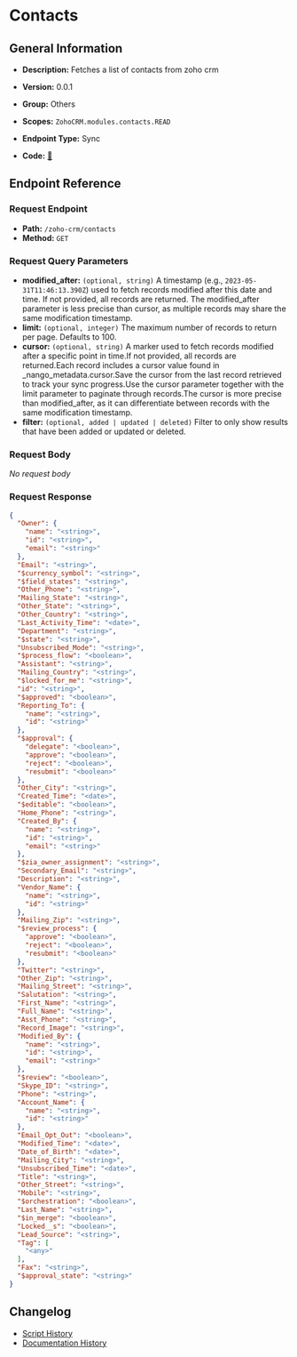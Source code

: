 # Contacts

## General Information

- **Description:** Fetches a list of contacts from zoho crm

- **Version:** 0.0.1
- **Group:** Others
- **Scopes:** `ZohoCRM.modules.contacts.READ`
- **Endpoint Type:** Sync
- **Code:** [🔗](https://github.com/NangoHQ/integration-templates/tree/main/integrations/zoho-crm/syncs/contacts.ts)


## Endpoint Reference

### Request Endpoint

- **Path:** `/zoho-crm/contacts`
- **Method:** `GET`

### Request Query Parameters

- **modified_after:** `(optional, string)` A timestamp (e.g., `2023-05-31T11:46:13.390Z`) used to fetch records modified after this date and time. If not provided, all records are returned. The modified_after parameter is less precise than cursor, as multiple records may share the same modification timestamp.
- **limit:** `(optional, integer)` The maximum number of records to return per page. Defaults to 100.
- **cursor:** `(optional, string)` A marker used to fetch records modified after a specific point in time.If not provided, all records are returned.Each record includes a cursor value found in _nango_metadata.cursor.Save the cursor from the last record retrieved to track your sync progress.Use the cursor parameter together with the limit parameter to paginate through records.The cursor is more precise than modified_after, as it can differentiate between records with the same modification timestamp.
- **filter:** `(optional, added | updated | deleted)` Filter to only show results that have been added or updated or deleted.

### Request Body

_No request body_

### Request Response

```json
{
  "Owner": {
    "name": "<string>",
    "id": "<string>",
    "email": "<string>"
  },
  "Email": "<string>",
  "$currency_symbol": "<string>",
  "$field_states": "<string>",
  "Other_Phone": "<string>",
  "Mailing_State": "<string>",
  "Other_State": "<string>",
  "Other_Country": "<string>",
  "Last_Activity_Time": "<date>",
  "Department": "<string>",
  "$state": "<string>",
  "Unsubscribed_Mode": "<string>",
  "$process_flow": "<boolean>",
  "Assistant": "<string>",
  "Mailing_Country": "<string>",
  "$locked_for_me": "<string>",
  "id": "<string>",
  "$approved": "<boolean>",
  "Reporting_To": {
    "name": "<string>",
    "id": "<string>"
  },
  "$approval": {
    "delegate": "<boolean>",
    "approve": "<boolean>",
    "reject": "<boolean>",
    "resubmit": "<boolean>"
  },
  "Other_City": "<string>",
  "Created_Time": "<date>",
  "$editable": "<boolean>",
  "Home_Phone": "<string>",
  "Created_By": {
    "name": "<string>",
    "id": "<string>",
    "email": "<string>"
  },
  "$zia_owner_assignment": "<string>",
  "Secondary_Email": "<string>",
  "Description": "<string>",
  "Vendor_Name": {
    "name": "<string>",
    "id": "<string>"
  },
  "Mailing_Zip": "<string>",
  "$review_process": {
    "approve": "<boolean>",
    "reject": "<boolean>",
    "resubmit": "<boolean>"
  },
  "Twitter": "<string>",
  "Other_Zip": "<string>",
  "Mailing_Street": "<string>",
  "Salutation": "<string>",
  "First_Name": "<string>",
  "Full_Name": "<string>",
  "Asst_Phone": "<string>",
  "Record_Image": "<string>",
  "Modified_By": {
    "name": "<string>",
    "id": "<string>",
    "email": "<string>"
  },
  "$review": "<boolean>",
  "Skype_ID": "<string>",
  "Phone": "<string>",
  "Account_Name": {
    "name": "<string>",
    "id": "<string>"
  },
  "Email_Opt_Out": "<boolean>",
  "Modified_Time": "<date>",
  "Date_of_Birth": "<date>",
  "Mailing_City": "<string>",
  "Unsubscribed_Time": "<date>",
  "Title": "<string>",
  "Other_Street": "<string>",
  "Mobile": "<string>",
  "$orchestration": "<boolean>",
  "Last_Name": "<string>",
  "$in_merge": "<boolean>",
  "Locked__s": "<boolean>",
  "Lead_Source": "<string>",
  "Tag": [
    "<any>"
  ],
  "Fax": "<string>",
  "$approval_state": "<string>"
}
```

## Changelog

- [Script History](https://github.com/NangoHQ/integration-templates/commits/main/integrations/zoho-crm/syncs/contacts.ts)
- [Documentation History](https://github.com/NangoHQ/integration-templates/commits/main/integrations/zoho-crm/syncs/contacts.md)

<!-- END  GENERATED CONTENT -->

